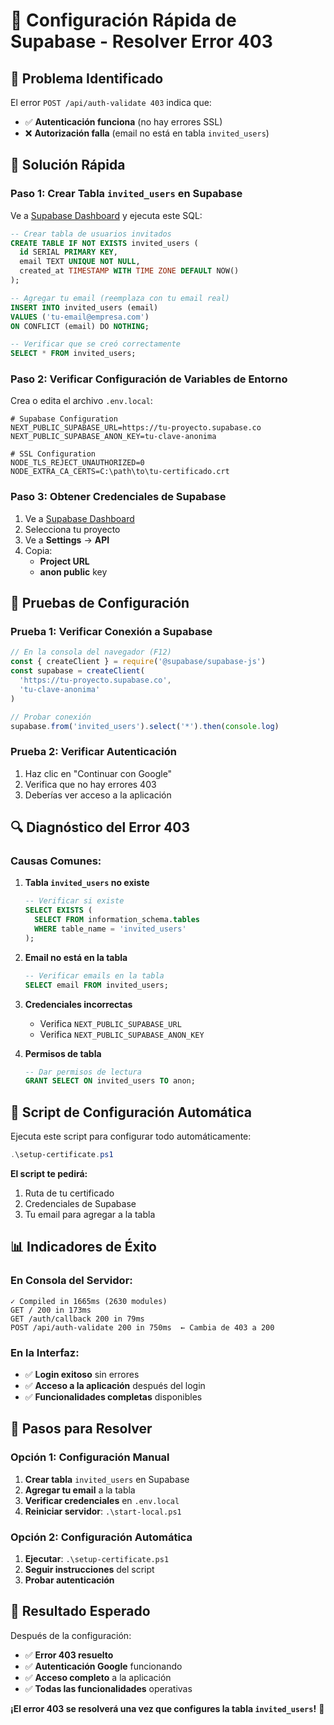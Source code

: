# 🔧 Configuración Rápida de Supabase - Resolver Error 403

## 🎯 **Problema Identificado**

El error `POST /api/auth-validate 403` indica que:
- ✅ **Autenticación funciona** (no hay errores SSL)
- ❌ **Autorización falla** (email no está en tabla `invited_users`)

## 🚀 **Solución Rápida**

### **Paso 1: Crear Tabla `invited_users` en Supabase**

Ve a [Supabase Dashboard](https://supabase.com/dashboard) y ejecuta este SQL:

```sql
-- Crear tabla de usuarios invitados
CREATE TABLE IF NOT EXISTS invited_users (
  id SERIAL PRIMARY KEY,
  email TEXT UNIQUE NOT NULL,
  created_at TIMESTAMP WITH TIME ZONE DEFAULT NOW()
);

-- Agregar tu email (reemplaza con tu email real)
INSERT INTO invited_users (email) 
VALUES ('tu-email@empresa.com')
ON CONFLICT (email) DO NOTHING;

-- Verificar que se creó correctamente
SELECT * FROM invited_users;
```

### **Paso 2: Verificar Configuración de Variables de Entorno**

Crea o edita el archivo `.env.local`:

```env
# Supabase Configuration
NEXT_PUBLIC_SUPABASE_URL=https://tu-proyecto.supabase.co
NEXT_PUBLIC_SUPABASE_ANON_KEY=tu-clave-anonima

# SSL Configuration
NODE_TLS_REJECT_UNAUTHORIZED=0
NODE_EXTRA_CA_CERTS=C:\path\to\tu-certificado.crt
```

### **Paso 3: Obtener Credenciales de Supabase**

1. Ve a [Supabase Dashboard](https://supabase.com/dashboard)
2. Selecciona tu proyecto
3. Ve a **Settings** → **API**
4. Copia:
   - **Project URL**
   - **anon public** key

## 🧪 **Pruebas de Configuración**

### **Prueba 1: Verificar Conexión a Supabase**
```javascript
// En la consola del navegador (F12)
const { createClient } = require('@supabase/supabase-js')
const supabase = createClient(
  'https://tu-proyecto.supabase.co',
  'tu-clave-anonima'
)

// Probar conexión
supabase.from('invited_users').select('*').then(console.log)
```

### **Prueba 2: Verificar Autenticación**
1. Haz clic en "Continuar con Google"
2. Verifica que no hay errores 403
3. Deberías ver acceso a la aplicación

## 🔍 **Diagnóstico del Error 403**

### **Causas Comunes:**

1. **Tabla `invited_users` no existe**
   ```sql
   -- Verificar si existe
   SELECT EXISTS (
     SELECT FROM information_schema.tables 
     WHERE table_name = 'invited_users'
   );
   ```

2. **Email no está en la tabla**
   ```sql
   -- Verificar emails en la tabla
   SELECT email FROM invited_users;
   ```

3. **Credenciales incorrectas**
   - Verifica `NEXT_PUBLIC_SUPABASE_URL`
   - Verifica `NEXT_PUBLIC_SUPABASE_ANON_KEY`

4. **Permisos de tabla**
   ```sql
   -- Dar permisos de lectura
   GRANT SELECT ON invited_users TO anon;
   ```

## 🚀 **Script de Configuración Automática**

Ejecuta este script para configurar todo automáticamente:

```powershell
.\setup-certificate.ps1
```

**El script te pedirá:**
1. Ruta de tu certificado
2. Credenciales de Supabase
3. Tu email para agregar a la tabla

## 📊 **Indicadores de Éxito**

### **En Consola del Servidor:**
```
✓ Compiled in 1665ms (2630 modules)
GET / 200 in 173ms
GET /auth/callback 200 in 79ms
POST /api/auth-validate 200 in 750ms  ← Cambia de 403 a 200
```

### **En la Interfaz:**
- ✅ **Login exitoso** sin errores
- ✅ **Acceso a la aplicación** después del login
- ✅ **Funcionalidades completas** disponibles

## 🎯 **Pasos para Resolver**

### **Opción 1: Configuración Manual**
1. **Crear tabla** `invited_users` en Supabase
2. **Agregar tu email** a la tabla
3. **Verificar credenciales** en `.env.local`
4. **Reiniciar servidor**: `.\start-local.ps1`

### **Opción 2: Configuración Automática**
1. **Ejecutar**: `.\setup-certificate.ps1`
2. **Seguir instrucciones** del script
3. **Probar autenticación**

## 🎉 **Resultado Esperado**

Después de la configuración:
- ✅ **Error 403 resuelto**
- ✅ **Autenticación Google** funcionando
- ✅ **Acceso completo** a la aplicación
- ✅ **Todas las funcionalidades** operativas

**¡El error 403 se resolverá una vez que configures la tabla `invited_users`!** 🚀 
